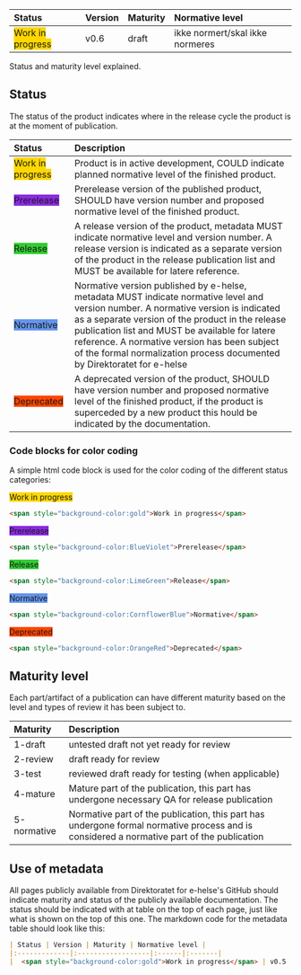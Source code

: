 | Status | Version | Maturity | Normative level |
|:-------------|:------------------|:------|:-------|
|  <span style="background-color:gold">Work in progress</span> | v0.6 | draft | ikke normert/skal ikke normeres |

Status and maturity level explained.

## Status

The status of the product indicates where in the release cycle the product is at the moment of publication.  

| Status | Description |
|:-------------|:------------------|
| <span style="background-color:gold">Work in progress</span>   | Product is in active development, COULD indicate planned normative level of the finished product. |
| <span style="background-color:BlueViolet">Prerelease</span> | Prerelease version of the published product, SHOULD have version number and proposed normative level of the finished product. |
| <span style="background-color:LimeGreen">Release</span> | A release version of the product, metadata MUST indicate normative level and version number. A release version is indicated as a separate version of the product in the release publication list and MUST be available for latere reference. |
| <span style="background-color:CornflowerBlue">Normative</span> | Normative version published by e-helse, metadata MUST indicate normative level and version number. A normative version is indicated as a separate version of the product in the release publication list and MUST be available for latere reference. A normative version has been subject of the formal normalization process documented by Direktoratet for e-helse |
| <span style="background-color:OrangeRed">Deprecated</span> | A deprecated version of the product, SHOULD have version number and proposed normative level of the finished product, if the product is superceded by a new product this hould be indicated by the documentation. |

### Code blocks for color coding

A simple html code block is used for the color coding of the different status categories:

<span style="background-color:gold">Work in progress</span>  

~~~md
<span style="background-color:gold">Work in progress</span>
~~~

<span style="background-color:BlueViolet">Prerelease</span>  

~~~md
<span style="background-color:BlueViolet">Prerelease</span> 
~~~

<span style="background-color:LimeGreen">Release</span>  

~~~md
<span style="background-color:LimeGreen">Release</span>
~~~

<span style="background-color:CornflowerBlue">Normative</span>  

~~~md
<span style="background-color:CornflowerBlue">Normative</span>
~~~

<span style="background-color:OrangeRed">Deprecated</span>  

~~~md
<span style="background-color:OrangeRed">Deprecated</span>  
~~~

## Maturity level

Each part/artifact of a publication can have different maturity based on the level and types of review it has been subject to.

| Maturity | Description |
|:-------------|:------------------|
| 1-draft | untested draft not yet ready for review |
| 2-review | draft ready for review |
| 3-test | reviewed draft ready for testing (when applicable) |
| 4-mature | Mature part of the publication, this part has undergone necessary QA for release publication |
| 5-normative | Normative part of the publication, this part has undergone formal normative process and is considered a normative part of the publication |

## Use of metadata

All pages publicly available from Direktoratet for e-helse's GitHub should indicate maturity and status of the publicly available documentation. The status should be indicated with at table on the top of each page, just like what is shown on the top of this one. The markdown code for the metadata table should look like this:
~~~md
| Status | Version | Maturity | Normative level |
|:-------------|:------------------|:------|:-------|
|  <span style="background-color:gold">Work in progress</span> | v0.5 | draft | ikke normert/skal ikke normeres |
~~~